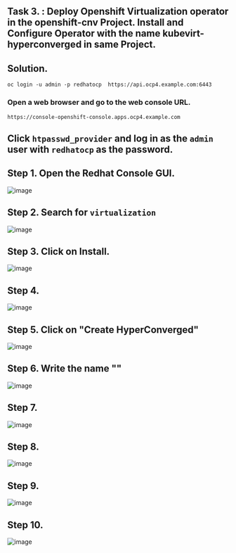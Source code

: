 ## Task 3. : Deploy Openshift Virtualization operator in the openshift-cnv Project. Install and Configure Operator with the name kubevirt-hyperconverged in same Project.

## Solution.

```
oc login -u admin -p redhatocp  https://api.ocp4.example.com:6443
```
### Open a web browser and go to the web console URL.
```
https://console-openshift-console.apps.ocp4.example.com
```
## Click `htpasswd_provider` and log in as the `admin` user with `redhatocp` as the password.

## Step 1. Open the Redhat Console GUI.
![image](https://github.com/user-attachments/assets/511e6bca-0160-4793-801e-689780157dea)


## Step 2. Search for `virtualization`

![image](https://github.com/user-attachments/assets/afc5ea35-de7f-4306-9588-8d14f33fd3c4)

## Step 3. Click on Install.

![image](https://github.com/user-attachments/assets/55b7c0d9-0f51-4acd-b34e-c08efb9b02e4)


## Step 4. 
![image](https://github.com/user-attachments/assets/9688d243-70fa-4972-871a-6e8464438533)

## Step 5. Click on "Create HyperConverged"

![image](https://github.com/user-attachments/assets/8cd66122-06bd-4720-82dc-87208e3789dc)

## Step 6. Write the name ""
![image](https://github.com/user-attachments/assets/eb9ad5b3-9dc0-4b30-9f5b-d30a217deed9)

## Step 7. 
![image](https://github.com/user-attachments/assets/2fa96e59-7b49-4de5-b032-ce8cfc7eeef5)

## Step 8. 

![image](https://github.com/user-attachments/assets/e9a3ef93-cafc-447e-b7f8-0749df8c446e)

## Step 9. 

![image](https://github.com/user-attachments/assets/ba47b05f-0d44-4808-b2d3-7fadb14ffa5d)

## Step 10.

![image](https://github.com/user-attachments/assets/76827bf5-9db1-4e4e-b938-d0968e7c711c)
